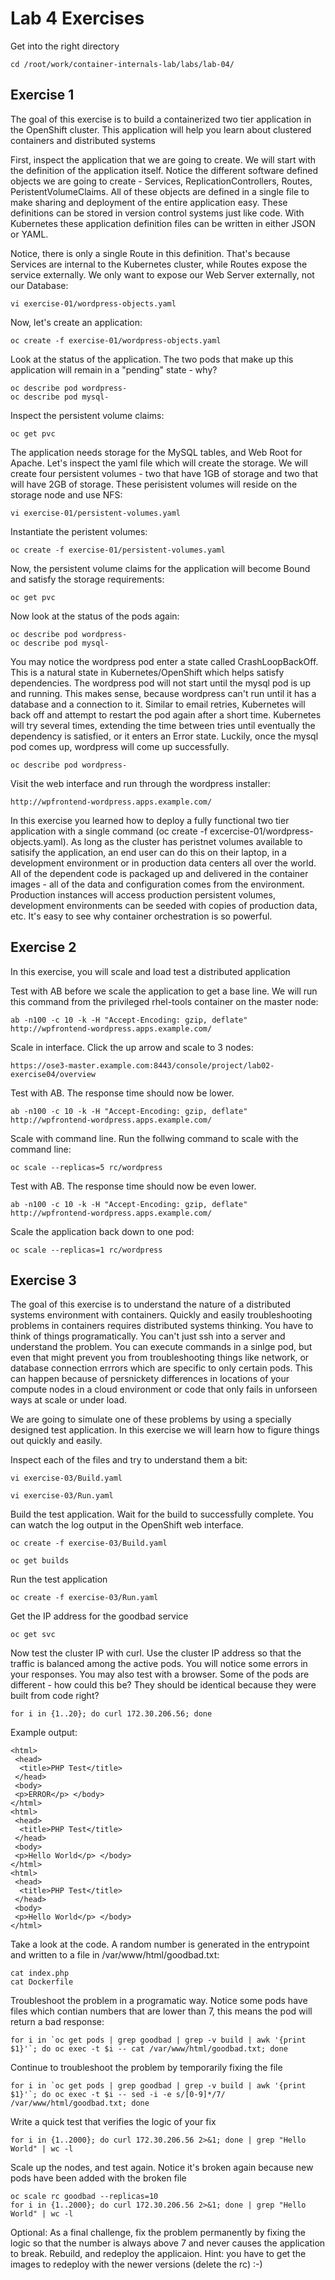 # Lab 4 Exercises
Get into the right directory
```
cd /root/work/container-internals-lab/labs/lab-04/
```



## Exercise 1
The goal of this exercise is to build a containerized two tier application in the OpenShift cluster. This application will help you learn about clustered containers and distributed systems


First, inspect the application that we are going to create. We will start with the definition of the application itself. Notice the different software defined objects we are going to create - Services, ReplicationControllers, Routes, PeristentVolumeClaims. All of these objects are defined in a single file to make sharing and deployment of the entire application easy. These definitions can be stored in version control systems just like code. With Kubernetes these application definition files can be written in either JSON or YAML. 

Notice, there is only a single Route in this definition. That's because Services are internal to the Kubernetes cluster, while Routes expose the service externally. We only want to expose our Web Server externally, not our Database:
```
vi exercise-01/wordpress-objects.yaml
```

Now, let's create an application:
```
oc create -f exercise-01/wordpress-objects.yaml
```

Look at the status of the application. The two pods that make up this application will remain in a "pending" state - why?
```
oc describe pod wordpress-
oc describe pod mysql-
```

Inspect the persistent volume claims:
```
oc get pvc
```

The application needs storage for the MySQL tables, and Web Root for Apache. Let's inspect the yaml file which will create the storage. We will create four persistent volumes - two that have 1GB of storage and two that will have 2GB of storage. These perisistent volumes will reside on the storage node and use NFS:
```
vi exercise-01/persistent-volumes.yaml
```

Instantiate the peristent volumes:
```
oc create -f exercise-01/persistent-volumes.yaml
```

Now, the persistent volume claims for the application will become Bound and satisfy the storage requirements:
```
oc get pvc
```

Now look at the status of the pods again:
```
oc describe pod wordpress-
oc describe pod mysql-
```

You may notice the wordpress pod enter a state called CrashLoopBackOff. This is a natural state in Kubernetes/OpenShift which helps satisfy dependencies. The wordpress pod will not start until the mysql pod is up and running. This makes sense, because wordpress can't run until it has a database and a connection to it. Similar to email retries, Kubernetes will back off and attempt to restart the pod again after a short time. Kubernetes will try several times, extending the time between tries until eventually the dependency is satisfied, or it enters an Error state. Luckily, once the mysql pod comes up, wordpress will come up successfully.
```
oc describe pod wordpress-
```

Visit the web interface and run through the wordpress installer:
```
http://wpfrontend-wordpress.apps.example.com/
```

In this exercise you learned how to deploy a fully functional two tier application with a single command (oc create -f excercise-01/wordpress-objects.yaml). As long as the cluster has peristnet volumes available to satisify the application, an end user can do this on their laptop, in a development environment or in production data centers all over the world. All of the dependent code is packaged up and delivered in the container images - all of the data and configuration comes from the environment. Production instances will access production persistent volumes, development environments can be seeded with copies of production data, etc. It's easy to see why container orchestration is so powerful. 



## Exercise 2
In this exercise, you will scale and load test a distributed application

Test with AB before we scale the application to get a base line. We will run this command from the privileged rhel-tools container on the master node:
```
ab -n100 -c 10 -k -H "Accept-Encoding: gzip, deflate" http://wpfrontend-wordpress.apps.example.com/
```

Scale in interface. Click the up arrow and scale to 3 nodes:
```
https://ose3-master.example.com:8443/console/project/lab02-exercise04/overview
```

Test with AB. The response time should now be lower.
```
ab -n100 -c 10 -k -H "Accept-Encoding: gzip, deflate" http://wpfrontend-wordpress.apps.example.com/
```

Scale with command line. Run the follwing command to scale with the command line:
```
oc scale --replicas=5 rc/wordpress
```

Test with AB. The response time should now be even lower.
```
ab -n100 -c 10 -k -H "Accept-Encoding: gzip, deflate" http://wpfrontend-wordpress.apps.example.com/
```

Scale the application back down to one pod:
```
oc scale --replicas=1 rc/wordpress
```


## Exercise 3
The goal of this exercise is to understand the nature of a distributed systems environment with containers. Quickly and easily troubleshooting problems in containers requires distributed systems thinking. You have to think of things programatically. You can't just ssh into a server and understand the problem. You can execute commands in a sinlge pod, but even that might prevent you from troubleshooting things like network, or database connection errrors which are specific to only certain pods. This can happen because of persnickety differences in locations of your compute nodes in a cloud environment or code that only fails in unforseen ways at scale or under load. 

We are going to simulate one of these problems by using a specially designed test application. In this exercise we will learn how to figure things out quickly and easily.

Inspect each of the files and try to understand them a bit:
```
vi exercise-03/Build.yaml
```
```
vi exercise-03/Run.yaml
````

Build the test application. Wait for the build to successfully complete. You can watch the log output in the OpenShift web interface.
```
oc create -f exercise-03/Build.yaml
```
```
oc get builds
```

Run the test application
```
oc create -f exercise-03/Run.yaml
```

Get the IP address for the goodbad service
```
oc get svc
```

Now test the cluster IP with curl. Use the cluster IP address so that the traffic is balanced among the active pods. You will notice some errors in your responses. You may also test with a browser. Some of the pods are different - how could this be? They should be identical because they were built from code right?
```
for i in {1..20}; do curl 172.30.206.56; done
```

Example output:
```
<html>
 <head>
  <title>PHP Test</title>
 </head>
 <body>
 <p>ERROR</p> </body>
</html>
<html>
 <head>
  <title>PHP Test</title>
 </head>
 <body>
 <p>Hello World</p> </body>
</html>
<html>
 <head>
  <title>PHP Test</title>
 </head>
 <body>
 <p>Hello World</p> </body>
</html>
```

Take a look at the code. A random number is generated in the entrypoint and written to a file in /var/www/html/goodbad.txt:
```
cat index.php
cat Dockerfile
```

Troubleshoot the problem in a programatic way. Notice some pods have files which contian numbers that are lower than 7, this means the pod will return a bad response:
```
for i in `oc get pods | grep goodbad | grep -v build | awk '{print $1}'`; do oc exec -t $i -- cat /var/www/html/goodbad.txt; done
```

Continue to troubleshoot the problem by temporarily fixing the file
```
for i in `oc get pods | grep goodbad | grep -v build | awk '{print $1}'`; do oc exec -t $i -- sed -i -e s/[0-9]*/7/ /var/www/html/goodbad.txt; done
```

Write a quick test that verifies the logic of your fix
```
for i in {1..2000}; do curl 172.30.206.56 2>&1; done | grep "Hello World" | wc -l
```

Scale up the nodes, and test again. Notice it's broken again because new pods have been added with the broken file
```
oc scale rc goodbad --replicas=10
for i in {1..2000}; do curl 172.30.206.56 2>&1; done | grep "Hello World" | wc -l
```

Optional: As a final challenge, fix the problem permanently by fixing the logic so that the number is always above 7 and never causes the application to break. Rebuild, and redeploy the applicaion. Hint: you have to get the images to redeploy with the newer versions (delete the rc) :-)


